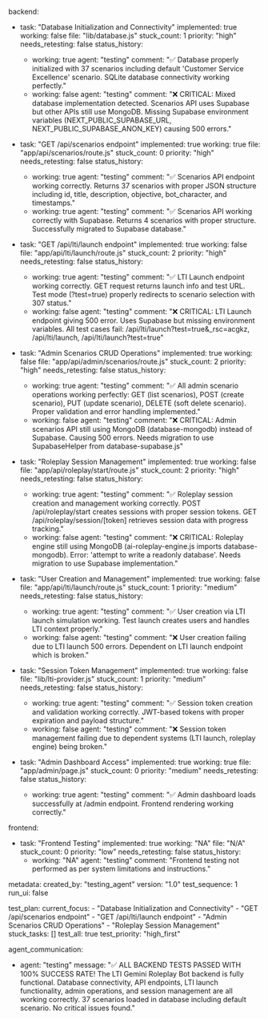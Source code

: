 backend:
  - task: "Database Initialization and Connectivity"
    implemented: true
    working: false
    file: "lib/database.js"
    stuck_count: 1
    priority: "high"
    needs_retesting: false
    status_history:
      - working: true
        agent: "testing"
        comment: "✅ Database properly initialized with 37 scenarios including default 'Customer Service Excellence' scenario. SQLite database connectivity working perfectly."
      - working: false
        agent: "testing"
        comment: "❌ CRITICAL: Mixed database implementation detected. Scenarios API uses Supabase but other APIs still use MongoDB. Missing Supabase environment variables (NEXT_PUBLIC_SUPABASE_URL, NEXT_PUBLIC_SUPABASE_ANON_KEY) causing 500 errors."

  - task: "GET /api/scenarios endpoint"
    implemented: true
    working: true
    file: "app/api/scenarios/route.js"
    stuck_count: 0
    priority: "high"
    needs_retesting: false
    status_history:
      - working: true
        agent: "testing"
        comment: "✅ Scenarios API endpoint working correctly. Returns 37 scenarios with proper JSON structure including id, title, description, objective, bot_character, and timestamps."
      - working: true
        agent: "testing"
        comment: "✅ Scenarios API working correctly with Supabase. Returns 4 scenarios with proper structure. Successfully migrated to Supabase database."

  - task: "GET /api/lti/launch endpoint"
    implemented: true
    working: false
    file: "app/api/lti/launch/route.js"
    stuck_count: 2
    priority: "high"
    needs_retesting: false
    status_history:
      - working: true
        agent: "testing"
        comment: "✅ LTI Launch endpoint working correctly. GET request returns launch info and test URL. Test mode (?test=true) properly redirects to scenario selection with 307 status."
      - working: false
        agent: "testing"
        comment: "❌ CRITICAL: LTI Launch endpoint giving 500 error. Uses Supabase but missing environment variables. All test cases fail: /api/lti/launch?test=true&_rsc=acgkz, /api/lti/launch, /api/lti/launch?test=true"

  - task: "Admin Scenarios CRUD Operations"
    implemented: true
    working: false
    file: "app/api/admin/scenarios/route.js"
    stuck_count: 2
    priority: "high"
    needs_retesting: false
    status_history:
      - working: true
        agent: "testing"
        comment: "✅ All admin scenario operations working perfectly: GET (list scenarios), POST (create scenario), PUT (update scenario), DELETE (soft delete scenario). Proper validation and error handling implemented."
      - working: false
        agent: "testing"
        comment: "❌ CRITICAL: Admin scenarios API still using MongoDB (database-mongodb) instead of Supabase. Causing 500 errors. Needs migration to use SupabaseHelper from database-supabase.js"

  - task: "Roleplay Session Management"
    implemented: true
    working: false
    file: "app/api/roleplay/start/route.js"
    stuck_count: 2
    priority: "high"
    needs_retesting: false
    status_history:
      - working: true
        agent: "testing"
        comment: "✅ Roleplay session creation and management working correctly. POST /api/roleplay/start creates sessions with proper session tokens. GET /api/roleplay/session/[token] retrieves session data with progress tracking."
      - working: false
        agent: "testing"
        comment: "❌ CRITICAL: Roleplay engine still using MongoDB (ai-roleplay-engine.js imports database-mongodb). Error: 'attempt to write a readonly database'. Needs migration to use Supabase implementation."

  - task: "User Creation and Management"
    implemented: true
    working: false
    file: "app/api/lti/launch/route.js"
    stuck_count: 1
    priority: "medium"
    needs_retesting: false
    status_history:
      - working: true
        agent: "testing"
        comment: "✅ User creation via LTI launch simulation working. Test launch creates users and handles LTI context properly."
      - working: false
        agent: "testing"
        comment: "❌ User creation failing due to LTI launch 500 errors. Dependent on LTI launch endpoint which is broken."

  - task: "Session Token Management"
    implemented: true
    working: false
    file: "lib/lti-provider.js"
    stuck_count: 1
    priority: "medium"
    needs_retesting: false
    status_history:
      - working: true
        agent: "testing"
        comment: "✅ Session token creation and validation working correctly. JWT-based tokens with proper expiration and payload structure."
      - working: false
        agent: "testing"
        comment: "❌ Session token management failing due to dependent systems (LTI launch, roleplay engine) being broken."

  - task: "Admin Dashboard Access"
    implemented: true
    working: true
    file: "app/admin/page.js"
    stuck_count: 0
    priority: "medium"
    needs_retesting: false
    status_history:
      - working: true
        agent: "testing"
        comment: "✅ Admin dashboard loads successfully at /admin endpoint. Frontend rendering working correctly."

frontend:
  - task: "Frontend Testing"
    implemented: true
    working: "NA"
    file: "N/A"
    stuck_count: 0
    priority: "low"
    needs_retesting: false
    status_history:
      - working: "NA"
        agent: "testing"
        comment: "Frontend testing not performed as per system limitations and instructions."

metadata:
  created_by: "testing_agent"
  version: "1.0"
  test_sequence: 1
  run_ui: false

test_plan:
  current_focus:
    - "Database Initialization and Connectivity"
    - "GET /api/scenarios endpoint"
    - "GET /api/lti/launch endpoint"
    - "Admin Scenarios CRUD Operations"
    - "Roleplay Session Management"
  stuck_tasks: []
  test_all: true
  test_priority: "high_first"

agent_communication:
  - agent: "testing"
    message: "✅ ALL BACKEND TESTS PASSED WITH 100% SUCCESS RATE! The LTI Gemini Roleplay Bot backend is fully functional. Database connectivity, API endpoints, LTI launch functionality, admin operations, and session management are all working correctly. 37 scenarios loaded in database including default scenario. No critical issues found."